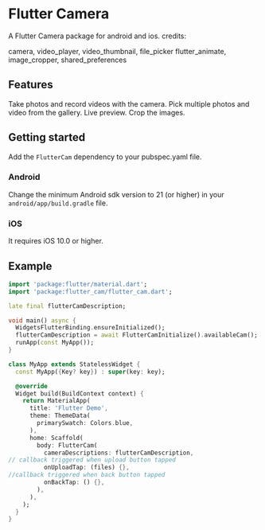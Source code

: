 <!--
This README describes the package. If you publish this package to pub.dev,
this README's contents appear on the landing page for your package.

For information about how to write a good package README, see the guide for
[writing package pages](https://dart.dev/guides/libraries/writing-package-pages).

For general information about developing packages, see the Dart guide for
[creating packages](https://dart.dev/guides/libraries/create-library-packages)
and the Flutter guide for
[developing packages and plugins](https://flutter.dev/developing-packages).
-->
# Flutter Camera
A Flutter Camera package for android and ios.
credits:

camera, video_player, video_thumbnail, file_picker
flutter_animate, image_cropper, shared_preferences

## Features
Take photos and record videos with the camera.
Pick multiple photos and video from the gallery.
Live preview.
Crop the images.

## Getting started

Add the `FlutterCam` dependency to your pubspec.yaml file.

### Android
Change the minimum Android sdk version to 21 (or higher) in your `android/app/build.gradle` file.

### iOS
It requires iOS 10.0 or higher.

## Example
```dart
import 'package:flutter/material.dart';
import 'package:flutter_cam/flutter_cam.dart';

late final flutterCamDescription;

void main() async {
  WidgetsFlutterBinding.ensureInitialized();
  flutterCamDescription = await FlutterCamInitialize().availableCam();
  runApp(const MyApp());
}

class MyApp extends StatelessWidget {
  const MyApp({Key? key}) : super(key: key);

  @override
  Widget build(BuildContext context) {
    return MaterialApp(
      title: 'Flutter Demo',
      theme: ThemeData(
        primarySwatch: Colors.blue,
      ),
      home: Scaffold(
        body: FlutterCam(
          cameraDescriptions: flutterCamDescription,
// callback triggered when upload button tapped
          onUploadTap: (files) {},
//callback triggered when back button tapped
          onBackTap: () {},
        ),
      ),
    );
  }
}
```
